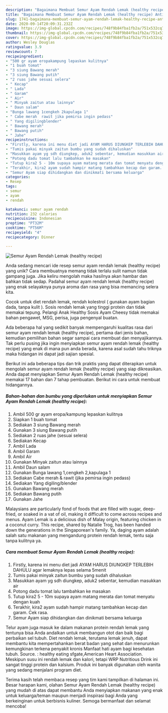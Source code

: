 ```yaml
---
description: "Bagaimana Membuat Semur Ayam Rendah Lemak (healthy recipe) Anti Gagal"
title: "Bagaimana Membuat Semur Ayam Rendah Lemak (healthy recipe) Anti Gagal"
slug: 1741-bagaimana-membuat-semur-ayam-rendah-lemak-healthy-recipe-anti-gagal
date: 2020-09-14T20:09:31.232Z
image: https://img-global.cpcdn.com/recipes/748f9b84fba1fb2a/751x532cq70/semur-ayam-rendah-lemak-healthy-recipe-foto-resep-utama.jpg
thumbnail: https://img-global.cpcdn.com/recipes/748f9b84fba1fb2a/751x532cq70/semur-ayam-rendah-lemak-healthy-recipe-foto-resep-utama.jpg
cover: https://img-global.cpcdn.com/recipes/748f9b84fba1fb2a/751x532cq70/semur-ayam-rendah-lemak-healthy-recipe-foto-resep-utama.jpg
author: Wesley Douglas
ratingvalue: 3.9
reviewcount: 7
recipeingredient:
- "500 gr ayam eropakampung lepaskan kulitnya"
- "1 buah tomat"
- "3 siung Bawang merah"
- "3 siung Bawang putih"
- "2 ruas jahe sesuai selera"
- " Kecap"
- " Lada"
- " Garam"
- " Air"
- " Minyak zaitun atau lainnya"
- " Daun salam"
- "Bunga lawang 1cengkeh 2kapulaga 1"
- " Cabe merah  rawit jika pemirsa ingin pedass"
- " Yang digilingblender"
- " Bawang merah"
- " Bawang putih"
- " Jahe"
recipeinstructions:
- "Firstly, karena ini menu diet jadi AYAM HARUS DIUNGKEP TERLEBIH DAHULU agar lemaknya lepas selama 5menit"
- "Tumis pakai minyak zaitun bumbu yang sudah dihaluskan"
- "Masukkan ayam yg sdh diungkep, aduk2 sebentar, kemudian masukkan air"
- "Potong dadu tomat lalu tambahkan ke masakan"
- "Tutup kira2 5 - 10m supaya ayam matang merata dan tomat menyatu dengan kuah"
- "Terakhir, kira2 ayam sudah hampir matang tambahkan kecap dan garam. Cek rasa."
- "Semur Ayam siap dihidangkan dan dinikmati bersama keluarga"
categories:
- Resep
tags:
- semur
- ayam
- rendah

katakunci: semur ayam rendah 
nutrition: 232 calories
recipecuisine: Indonesian
preptime: "PT32M"
cooktime: "PT56M"
recipeyield: "4"
recipecategory: Dinner

---
```



![Semur Ayam Rendah Lemak (healthy recipe)](https://img-global.cpcdn.com/recipes/748f9b84fba1fb2a/751x532cq70/semur-ayam-rendah-lemak-healthy-recipe-foto-resep-utama.jpg)

Anda sedang mencari ide resep semur ayam rendah lemak (healthy recipe) yang unik? Cara membuatnya memang tidak terlalu sulit namun tidak gampang juga. Jika keliru mengolah maka hasilnya akan hambar dan bahkan tidak sedap. Padahal semur ayam rendah lemak (healthy recipe) yang enak selayaknya punya aroma dan rasa yang bisa memancing selera kita.

Cocok untuk diet rendah lemak, rendah kolestrol ( gunakan ayam bagian dada, tanpa kulit ). Sosis rendah lemak yang tinggi protein dan tidak memakai tepung. Pelangi Anak Healthy Sosis Ayam Cheesy tidak memakai bahan pengawet, MSG, perisa, juga pengenyal buatan.

Ada beberapa hal yang sedikit banyak mempengaruhi kualitas rasa dari semur ayam rendah lemak (healthy recipe), pertama dari jenis bahan, kemudian pemilihan bahan segar sampai cara membuat dan menyajikannya. Tak perlu pusing jika ingin menyiapkan semur ayam rendah lemak (healthy recipe) yang enak di mana pun anda berada, karena asal sudah tahu triknya maka hidangan ini dapat jadi sajian spesial.


Berikut ini ada beberapa tips dan trik praktis yang dapat diterapkan untuk mengolah semur ayam rendah lemak (healthy recipe) yang siap dikreasikan. Anda dapat menyiapkan Semur Ayam Rendah Lemak (healthy recipe) memakai 17 bahan dan 7 tahap pembuatan. Berikut ini cara untuk membuat hidangannya.

<!--inarticleads1-->

##### Bahan-bahan dan bumbu yang diperlukan untuk menyiapkan Semur Ayam Rendah Lemak (healthy recipe):

1. Ambil 500 gr ayam eropa/kampung lepaskan kulitnya
1. Siapkan 1 buah tomat
1. Sediakan 3 siung Bawang merah
1. Gunakan 3 siung Bawang putih
1. Sediakan 2 ruas jahe (sesuai selera)
1. Sediakan  Kecap
1. Ambil  Lada
1. Ambil  Garam
1. Ambil  Air
1. Gunakan  Minyak zaitun atau lainnya
1. Ambil  Daun salam
1. Gunakan Bunga lawang 1,cengkeh 2,kapulaga 1
1. Sediakan  Cabe merah &amp; rawit (jika pemirsa ingin pedass)
1. Sediakan  Yang digiling/blender
1. Gunakan  Bawang merah
1. Sediakan  Bawang putih
1. Gunakan  Jahe


Malaysians are particularly fond of foods that are filled with sugar, deep-fried, or soaked in a vat of oil, making it difficult to come across recipes and menus. Ayam Lemak is a delicious dish of Malay origin, featuring chicken in a coconut curry. This recipe, shared by Natalie Trog, has been handed down the generations in the Singaporean&#39;s family. Ya, daging ayam adalah salah satu makanan yang mengandung protein rendah lemak, tentu saja tanpa kulitnya ya. 

<!--inarticleads2-->

##### Cara membuat Semur Ayam Rendah Lemak (healthy recipe):

1. Firstly, karena ini menu diet jadi AYAM HARUS DIUNGKEP TERLEBIH DAHULU agar lemaknya lepas selama 5menit
1. Tumis pakai minyak zaitun bumbu yang sudah dihaluskan
1. Masukkan ayam yg sdh diungkep, aduk2 sebentar, kemudian masukkan air
1. Potong dadu tomat lalu tambahkan ke masakan
1. Tutup kira2 5 - 10m supaya ayam matang merata dan tomat menyatu dengan kuah
1. Terakhir, kira2 ayam sudah hampir matang tambahkan kecap dan garam. Cek rasa.
1. Semur Ayam siap dihidangkan dan dinikmati bersama keluarga


Telur ayam juga masuk ke dalam makanan protein rendah lemak yang tentunya bisa Anda andalkan untuk membangun otot dan baik bagi perbaikan sel tubuh. Diet rendah lemak, terutama lemak jenuh, dapat membantu kita mempertahankan berat badan yang sehat dan menurunkan kemungkinan terkena penyakit kronis Manfaat hati ayam bagi kesehatan tubuh. Source. : healthy eating sfgate,American Heart Association. Meskipun susu ini rendah lemak dan kalori, tetapi WRP Nutritious Drink ini sangat tinggi protein dan kalsium. Produk ini banyak digunakan oleh wanita yang sedang menjalani program diet. 

Terima kasih telah membaca resep yang tim kami tampilkan di halaman ini. Besar harapan kami, olahan Semur Ayam Rendah Lemak (healthy recipe) yang mudah di atas dapat membantu Anda menyiapkan makanan yang enak untuk keluarga/teman maupun menjadi inspirasi bagi Anda yang berkeinginan untuk berbisnis kuliner. Semoga bermanfaat dan selamat mencoba!

